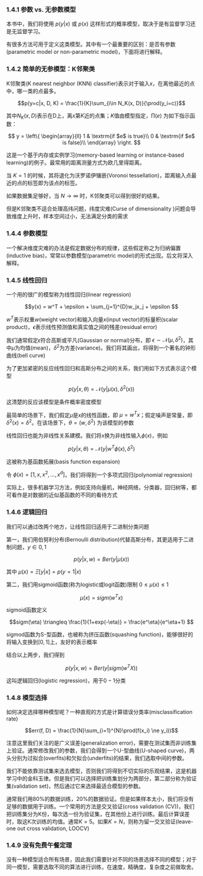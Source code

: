 ### 1.4.1 参数 vs. 无参数模型

本书中，我们将使用 $p(y|x)$ 或 $p(x)$ 这样形式的概率模型，取决于是有监督学习还是无监督学习。

有很多方法可用于定义这类模型。其中有一个最重要的区别：是否有参数(parametric model or non-parametric model)，下面将进行解释。

### 1.4.2 简单的无参模型：K邻聚类

K邻聚类(K nearest neighbor (KNN) classifier)表示对于输入$x$，在离他最近的点中，哪一类的点最多。

$$p(y=c|x, D, K) = \frac{1}{K}\sum_{i\in N_K(x, D)}{\prod(y_i=c)}$$

其中$N_K(x, D)$表示在D上，离$x$第$K$近的点集；$K$值由模型指定，$\prod(e)$ 为如下指示函数：

$$
y = \left\{ \begin{array}{ll}
1 & \textrm{if $e$ is true}\\
0 & \textrm{if $e$ is false}\\
\end{array} \right.
$$

这是一个基于内存或实例学习(memory-based learning or instance-based learning)的例子。最常用的距离测量方式为欧几里得距离。

当 $K=1$ 的时候，其将退化为沃罗诺伊镶嵌(Voronoi tessellation)，距离输入点最近的点的标签即为该点的标签。

如果数据集足够好，当 $N\to\infty$ 时，K邻聚类可以得到很好的结果。

但是K邻聚类不适合处理高纬问题，纬度灾难(Curse of dimensionality
)问题会导致维度上升时，样本空间过小，无法满足分类的需求

### 1.4.4 参数模型

一个解决维度灾难的办法是假定数据分布的规律，这些假定称之为归纳偏置(inductive bias)，常常以参数模型(parametric model)的形式出现。后文将深入解释。

### 1.4.5 线性回归

一个用的很广的模型称为线性回归(linear regression)

$$y(x) = w^T + \epsilon + \sum_{j=1}^{D}w_jx_j + \epsilon $$

$w^T$表示权重$w$(weight vector)和输入向量$x$(input vector)的标量积(scalar product)，$\epsilon$表示线性预测值和真实值之间的残差(residual error)

我们通常假定$\epsilon$符合高斯或平凡(Gaussian or normal)分布，即 $\epsilon \sim \mathcal{N}(\mu, \delta^2)$，其中$\mu$为均值(mean)，$\delta^2$为方差(variance)。我们将其画出，将得到一个著名的钟形曲线(bell curve)

为了更加紧密的反应线性回归和高斯分布之间的关系，我们用如下方式表示这个模型

$$p(y|x, \theta) = \mathcal{N}(y|\mu(x), \delta^2(x))$$

这清楚的反应该模型是条件概率密度模型

最简单的场景下，我们假定$\mu$是x的线性函数，即 $\mu = w^Tx$；假定噪声是常量，即 $\delta^2(x) = \delta^2$。在该场景下，$\theta = (w, \delta^2)$ 为该模型的参数

线性回归也能为非线性关系建模。我们将$x$换为非线性输入$\phi(x)$，例如

$$p(y|x, \theta) = \mathcal{N}(y|w^T\phi(x), \delta^2)$$

这被称为基函数拓展(basis function expansion)

令 $\phi(x) = [1, x, x^2, ..., x^d]$，我们将得到一个多项式回归(polynomial regression)

实际上，很多机器学习方法，例如支持向量机，神经网络，分类器，回归树等，都可看作是对数据的近似基函数的不同的看待方式

### 1.4.6 逻辑回归

我们可以通过改两个地方，让线性回归适用于二进制分类问题

第一，我们用伯努利分布(Bernoulli distribution)代替高斯分布，其更适用于二进制问题，$y \in {0, 1}$

$$p(y|x, w) = Ber(y|\mu(x))$$

其中 $\mu(x) = \Xi[y|x] = p(y=1|x)$

第二，我们用sigmoid函数(称为logistic或logit函数)限制 $0 \le \mu(x) \le 1$

$$\mu(x) = sigm(w^Tx)$$

sigmoid函数定义

$$sigm(\eta) \triangleq \frac{1}{1+exp(-\eta)} = \frac{e^\eta}{e^\eta+1} $$

sigmod函数为S-型函数，也被称为挤压函数(squashing function)，能够很好的将输入变换到$[0,1]$上，友好的表示概率

结合以上两步，我们得到

$$p(y|x, w) = Ber(y|sigm(w^TX))$$

这叫逻辑回归(logistic regression)，用于$0-1$分类

### 1.4.8 模型选择

如何决定选择哪种模型呢？一种直观的方式是计算错误分类率(misclassification rate)

$$err(f, D) = \frac{1}{N}\sum_{i=1}^{N}\prod(f(x_i) \ne y_i))$$

注意这里我们关注的是广义误差(generalization error)，需要在测试集而非训练集上验证。通常修改我们的参数，我们会得到一个U-型曲线(U-shaped curve)，两头分别为过拟合(overfits)和欠拟合(underfits)的结果，我们选取中间的参数。

我们不能依靠测试集来选去模型，否则我们将得到不切实际的乐观结果，这是机器学习中的金科玉律。但是我们可以选择把训练集划分为两部分，第二部分称为验证集(validation set)，然后通过它来选择最适合模型的参数。

通常我们用80%的数据训练，20%的数据验证。但是如果样本太小，我们将没有足够的数据用于训练。一个常用的方法是交叉验证(cross validation (CV))，我们把训练集分为K份，每次选一份为验证集，在其他份上进行训练。最后计算误差时，取这K次训练的均值。通常$K=5$。如果$K=N$，则称为留一交叉验证(leave-one out cross validation, LOOCV)

### 1.4.9 没有免费午餐定理

没有一种模型适合所有场景，因此我们需要针对不同的场景选择不同的模型；对于同一模型，需要选取不同的算法进行训练，在速度，精确度，复杂度之前做取舍。





